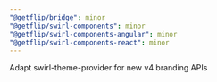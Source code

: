 ```yaml
---
"@getflip/bridge": minor
"@getflip/swirl-components": minor
"@getflip/swirl-components-angular": minor
"@getflip/swirl-components-react": minor
---
```


Adapt swirl-theme-provider for new v4 branding APIs
